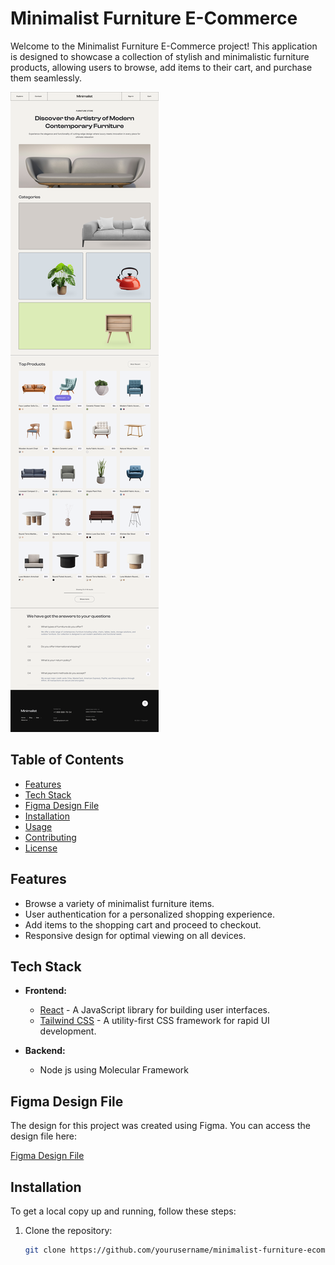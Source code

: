 # Minimalist Furniture E-Commerce

Welcome to the Minimalist Furniture E-Commerce project! This application is designed to showcase a collection of stylish and minimalistic furniture products, allowing users to browse, add items to their cart, and purchase them seamlessly.

![Minimalist Furniture Banner](Minimalist/HomepageDesign.png) <!-- Replace with your project image -->

## Table of Contents

- [Features](#features)
- [Tech Stack](#tech-stack)
- [Figma Design File](#figma-design-file)
- [Installation](#installation)
- [Usage](#usage)
- [Contributing](#contributing)
- [License](#license)

## Features

- Browse a variety of minimalist furniture items.
- User authentication for a personalized shopping experience.
- Add items to the shopping cart and proceed to checkout.
- Responsive design for optimal viewing on all devices.

## Tech Stack

- **Frontend:** 
  - [React](https://reactjs.org/) - A JavaScript library for building user interfaces.
  - [Tailwind CSS](https://tailwindcss.com/) - A utility-first CSS framework for rapid UI development.
  
- **Backend:** 
  - Node js using Molecular Framework

## Figma Design File

The design for this project was created using Figma. You can access the design file here:

[Figma Design File](https://www.figma.com/proto/WJWtAlkgqVaM0eYS5E10N9/Minimalist-Ecommerce-Project?node-id=3-79&t=YtqCKOHxDjraRfHW-1) <!-- Replace with your Figma link -->

## Installation

To get a local copy up and running, follow these steps:

1. Clone the repository:

   ```bash
   git clone https://github.com/yourusername/minimalist-furniture-ecommerce.git

